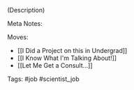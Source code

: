 (Description)

Meta Notes:

Moves:
- [[I Did a Project on this in Undergrad]]
- [[I Know What I'm Talking About!]]
- [[Let Me Get a Consult...]]

Tags:
#job #scientist_job 